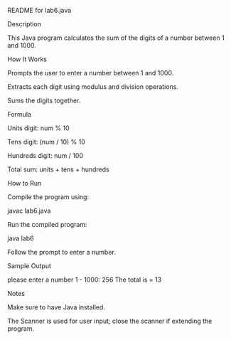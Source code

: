 README for lab6.java

Description

This Java program calculates the sum of the digits of a number between 1 and 1000.

How It Works

Prompts the user to enter a number between 1 and 1000.

Extracts each digit using modulus and division operations.

Sums the digits together.

Formula

Units digit: num % 10

Tens digit: (num / 10) % 10

Hundreds digit: num / 100

Total sum: units + tens + hundreds

How to Run

Compile the program using:

javac lab6.java

Run the compiled program:

java lab6

Follow the prompt to enter a number.

Sample Output

please enter a number 1 - 1000: 256
The total is = 13

Notes

Make sure to have Java installed.

The Scanner is used for user input; close the scanner if extending the program.
